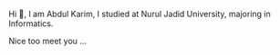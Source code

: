 <p>Hi 👋, I am Abdul Karim, I studied at Nurul Jadid University, majoring in Informatics.</p>
<p>Nice too meet you ...<p>
